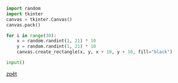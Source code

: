 ```python
import random
import tkinter
canvas = tkinter.Canvas()
canvas.pack()

for i in range(30):
    x = random.randint(1, 21) * 10
    y = random.randint(1, 21) * 10
    canvas.create_rectangle(x, y, x + 10, y + 10, fill="black")

input()
```

[zpět](../../programovani_uvod.md#úkol-9-3)